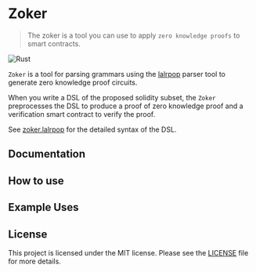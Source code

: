 # Zoker
> The zoker is a tool you can use to apply `zero knowledge proofs` to smart contracts.

![Rust](https://github.com/HyeockJinKim/zoker-parser/workflows/Rust/badge.svg)

`Zoker` is a tool for parsing grammars using the [lalrpop][lalrpop] parser
tool to generate zero knowledge proof circuits.

When you write a DSL of the proposed solidity subset, the `Zoker` preprocesses 
the DSL to produce a proof of zero knowledge proof and a verification smart contract
to verify the proof.

See [zoker.lalrpop][zoker.lalrpop] for the detailed syntax of the DSL.

## Documentation

## How to use

## Example Uses

## License

This project is licensed under the MIT license. Please see the [LICENSE][LICENSE] file for more details.

[lalrpop]: https://github.com/lalrpop/lalrpop 
[LICENSE]: LICENSE
[zoker.lalrpop]: src/zoker.lalrpop